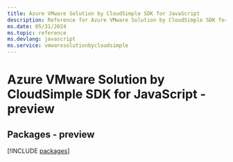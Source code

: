 ```yaml
---
title: Azure VMware Solution by CloudSimple SDK for JavaScript
description: Reference for Azure VMware Solution by CloudSimple SDK for JavaScript
ms.date: 05/31/2024
ms.topic: reference
ms.devlang: javascript
ms.service: vmwaresolutionbycloudsimple
---
```

# Azure VMware Solution by CloudSimple SDK for JavaScript - preview
## Packages - preview
[!INCLUDE [packages](vmware-solution-by-cloudsimple-index.md)]